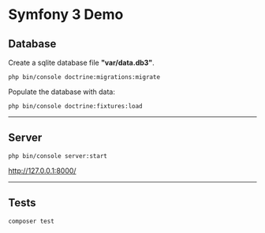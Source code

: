 Symfony 3 Demo
========================

Database
--------------

Create a sqlite database file **"var/data.db3"**.

```
php bin/console doctrine:migrations:migrate
```

Populate the database with data:

```
php bin/console doctrine:fixtures:load
```

---

Server
--------------

```
php bin/console server:start
```

http://127.0.0.1:8000/

---

Tests
--------------

```
composer test
```
